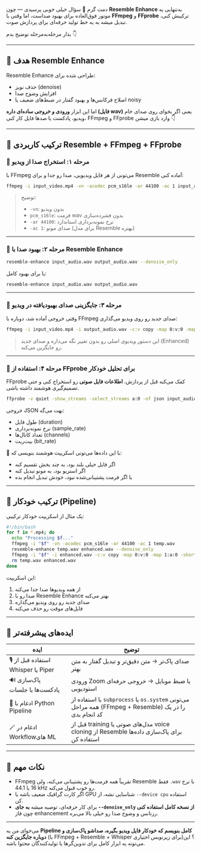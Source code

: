 دمت گرم 🌹
سؤال خیلی خوبی پرسیدی — چون **Resemble Enhance** به‌تنهایی یه موتور فوق‌العاده برای بهبود صداست، اما وقتی با **FFmpeg** و **FFprobe** ترکیبش کنی، تبدیل میشه به یه خط تولید حرفه‌ای برای پردازش صوت.

بذار مرحله‌به‌مرحله توضیح بدم 👇

---

## 🔹 هدف Resemble Enhance

Resemble Enhance طراحی شده برای:

* حذف نویز (denoise)
* افزایش وضوح صدا
* اصلاح فرکانس‌ها و بهبود گفتار در ضبط‌های ضعیف یا noisy

اما این ابزار **ورودی و خروجی ساده‌ای داره (فایل wav)**
یعنی اگر بخوای روی صدای خام ویدیو، پادکست یا صدها فایل کار کنی، FFmpeg و FFprobe وارد بازی میشن 👇

---

## 🔹 ترکیب کاربردی Resemble + FFmpeg + FFprobe

### 🎯 مرحله ۱: استخراج صدا از ویدیو

با FFmpeg می‌تونی از هر فایل ویدیویی، صدا رو جدا و برای Resemble آماده کنی:

```bash
ffmpeg -i input_video.mp4 -vn -acodec pcm_s16le -ar 44100 -ac 1 input_audio.wav
```

> توضیح:
>
> * `-vn`: بدون ویدیو
> * `pcm_s16le`: فرمت wav بدون فشرده‌سازی
> * `-ar 44100`: نرخ نمونه‌برداری استاندارد
> * `-ac 1`: صدای مونو (برای مدل Resemble بهتره)

---

### 🎯 مرحله ۲: بهبود صدا با Resemble Enhance

```bash
resemble-enhance input_audio.wav output_audio.wav --denoise_only
```

یا برای بهبود کامل:

```bash
resemble-enhance input_audio.wav output_audio.wav
```

---

### 🎯 مرحله ۳: جایگزینی صدای بهبودیافته در ویدیو

وقتی خروجی آماده شد، دوباره با FFmpeg صدای جدید رو روی ویدیو می‌گذاری:

```bash
ffmpeg -i input_video.mp4 -i output_audio.wav -c:v copy -map 0:v:0 -map 1:a:0 -shortest output_final.mp4
```

> این دستور ویدیوی اصلی رو بدون تغییر نگه می‌داره و صدای جدید (Enhanced) رو جایگزین می‌کنه.

---

### 🎯 مرحله ۴: استفاده از FFprobe برای تحلیل خودکار

FFprobe کمک می‌کنه قبل از پردازش، **اطلاعات فایل صوتی** رو استخراج کنی و حتی تصمیم‌گیری هوشمند داشته باشی.

```bash
ffprobe -v quiet -show_streams -select_streams a:0 -of json input_audio.wav
```

خروجی JSON بهت می‌گه:

* طول فایل (duration)
* نرخ نمونه‌برداری (sample_rate)
* تعداد کانال‌ها (channels)
* بیت‌ریت (bit_rate)

🔸 با این داده‌ها می‌تونی اسکریپت هوشمند بنویسی که:

* اگر فایل خیلی بلند بود، به چند بخش تقسیم کنه
* اگر استریو بود، به مونو تبدیل کنه
* یا اگر فرمت پشتیبانی‌شده نبود، خودش تبدیل انجام بده

---

## 🔹 ترکیب خودکار (Pipeline)

یک مثال از اسکریپت خودکار ترکیبی:

```bash
#!/bin/bash
for f in *.mp4; do
  echo "Processing $f..."
  ffmpeg -i "$f" -vn -acodec pcm_s16le -ar 44100 -ac 1 temp.wav
  resemble-enhance temp.wav enhanced.wav --denoise_only
  ffmpeg -i "$f" -i enhanced.wav -c:v copy -map 0:v:0 -map 1:a:0 -shortest "enhanced_${f%.*}.mp4"
  rm temp.wav enhanced.wav
done
```

این اسکریپت:

1. از همه ویدیوها صدا جدا می‌کنه
2. صدا رو با Resemble Enhance بهتر می‌کنه
3. صدای جدید رو روی ویدیو می‌گذاره
4. فایل‌های موقت رو حذف می‌کنه

---

## 🔹 ایده‌های پیشرفته‌تر

| ایده                               | توضیح                                                                                                 |
| ---------------------------------- | ----------------------------------------------------------------------------------------------------- |
| 🎙 استفاده قبل از Whisper یا Piper | صدای پاک‌تر → متن دقیق‌تر و تبدیل گفتار به متن بهتر                                                   |
| 🔊 پاک‌سازی پادکست‌ها یا جلسات     | ورودی Zoom یا ضبط موبایل → خروجی حرفه‌ای استودیویی                                                    |
| 🧠 ادغام با Python Pipeline        | با استفاده از `subprocess` یا `os.system` می‌تونی همه مراحل (FFmpeg + Resemble) را در یک کد انجام بدی |
| 🪄 ادغام در Workflowهای ML         | قبل از training مدل‌های صوتی یا voice cloning از Resemble برای پاک‌سازی داده‌ها استفاده کن            |

---

## 🔹 نکات مهم

* FFmpeg تقریباً همه فرمت‌ها رو پشتیبانی می‌کنه، ولی Resemble فقط `.wav` با نرخ 16 یا 44.1 kHz رو خوب قبول می‌کنه.
* اگر کارت گرافیک ضعیف باشه یا GPU شناسایی نشه، از `--device cpu` استفاده کن.
* برای کار حرفه‌ای، توصیه میشه **به جای `--denoise_only` از نسخه کامل استفاده کنی** چون فاز enhancement رزنانس و وضوح صدا رو خیلی بالا می‌بره.

---

می‌خوای من یه **Pipeline کامل بنویسم که خودکار فایل ویدیو بگیره، صداشو پاک‌سازی و دوباره جایگزین کنه** (با FFmpeg + Resemble + Whisper برای زیرنویس اختیاری)؟
این می‌تونه یه ابزار کامل برای تدوین‌گرها یا تولیدکنندگان محتوا باشه.
